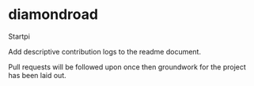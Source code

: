 # diamondroad
Startpi


Add descriptive contribution logs to the
readme document.

Pull requests will be followed upon once then
groundwork for the project has been laid out.
